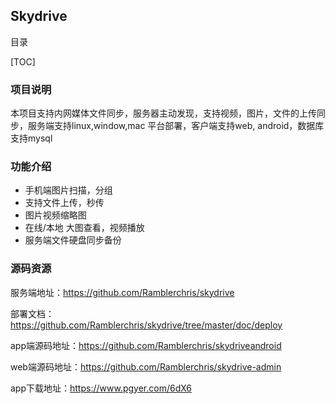 ## Skydrive

目录

[TOC]

### 项目说明

本项目支持内网媒体文件同步，服务器主动发现，支持视频，图片，文件的上传同步，服务端支持linux,window,mac 平台部署，客户端支持web, android，数据库支持mysql

### 功能介绍

- 手机端图片扫描，分组
- 支持文件上传，秒传
- 图片视频缩略图
- 在线/本地 大图查看，视频播放
- 服务端文件硬盘同步备份

### 源码资源

服务端地址：https://github.com/Ramblerchris/skydrive

部署文档：https://github.com/Ramblerchris/skydrive/tree/master/doc/deploy

app端源码地址：https://github.com/Ramblerchris/skydriveandroid

web端源码地址：https://github.com/Ramblerchris/skydrive-admin

app下载地址：https://www.pgyer.com/6dX6

